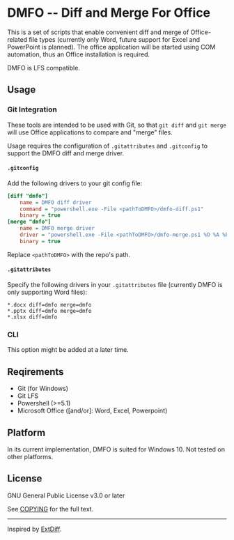 # DMFO -- Diff and Merge For Office

This is a set of scripts that enable convenient diff and merge of Office-related file
types (currently only Word, future support for Excel and PowerPoint is planned). The
office application will be started using COM automation, thus an Office installation is
required.

DMFO is LFS compatible.

## Usage

### Git Integration

These tools are intended to be used with Git, so that `git diff` and `git merge` will
use Office applications to compare and "merge" files.

Usage requires the configuration of `.gitattributes` and `.gitconfig` to support the
DMFO diff and merge driver.

#### `.gitconfig`

Add the following drivers to your git config file:

```ini
[diff "dmfo"]
	name = DMFO diff driver
	command = "powershell.exe -File <pathToDMFO>/dmfo-diff.ps1"
	binary = true
[merge "dmfo"]
	name = DMFO merge driver
	driver = "powershell.exe -File <pathToDMFO>/dmfo-merge.ps1 %O %A %B %L %P"
	binary = true
```

Replace `<pathToDMFO>` with the repo's path.

#### `.gitattributes`

Specify the following drivers in your `.gitattributes` file (currently DMFO is only
supporting Word files):

```
*.docx diff=dmfo merge=dmfo
*.pptx diff=dmfo merge=dmfo
*.xlsx diff=dmfo
```

### CLI

This option might be added at a later time.

## Reqirements

- Git (for Windows)
- Git LFS
- Powershell (>=5.1)
- Microsoft Office (\[and/or\]: Word, Excel, Powerpoint)

## Platform

In its current implementation, DMFO is suited for Windows 10. Not tested on other
platforms.

## License

GNU General Public License v3.0 or later

See [COPYING][copying] for the full text.

---

Inspired by [ExtDiff][extdiff].

[copying]: COPYING
[extdiff]: https://github.com/ForNeVeR/ExtDiff
